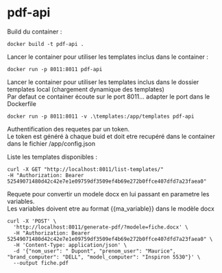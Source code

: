 # pdf-api
Build du container :

    docker build -t pdf-api .

Lancer le container pour utiliser les templates inclus dans le container :

    docker run -p 8011:8011 pdf-api

Lancer le container pour utiliser les templates inclus dans le dossier templates local (chargement dynamique des templates)  
Par defaut ce container écoute sur le port 8011... adapter le port dans le Dockerfile  

    docker run -p 8011:8011 -v .\templates:/app/templates pdf-api

Authentification des requetes par un token.  
Le token est généré à chaque buid et doit etre recupéré dans le container dans le fichier /app/config.json


Liste les templates disponibles :

    curl -X GET "http://localhost:8011/list-templates/"   
    -H "Authorization: Bearer 52549071480d42c42e7e1e09759df3509ef4b69e272b0ffce407dfd7a23faea0"


Requete pour convertir un modele docx en lui passant en parametre les variables.  
Les variables doivent etre au format {{ma_variable}} dans le modèle docx

    curl -X 'POST' \
      'http://localhost:8011/generate-pdf/?modele=fiche.docx' \
      -H "Authorization: Bearer 52549071480d42c42e7e1e09759df3509ef4b69e272b0ffce407dfd7a23faea0" \
      -H 'Content-Type: application/json' \
      -d '{"nom_user": " Dupont", "prenom_user": "Maurice", "brand_computer": "DELL", "model_computer": "Inspiron 5530"}' \
      --output fiche.pdf


